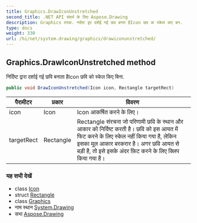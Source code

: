 ```yaml
---
title: Graphics.DrawIconUnstretched
second_title: .NET API संदर्भ के लिए Aspose.Drawing
description: Graphics तरक. नर्दष्ट द्वर दर्शई गई छव बनत हैIcon छव क स्केल कए बन.
type: docs
weight: 330
url: /hi/net/system.drawing/graphics/drawiconunstretched/
---
```

## Graphics.DrawIconUnstretched method

निर्दिष्ट द्वारा दर्शाई गई छवि बनाता हैIcon छवि को स्केल किए बिना.

```csharp
public void DrawIconUnstretched(Icon icon, Rectangle targetRect)
```

| पैरामीटर | प्रकार | विवरण |
| --- | --- | --- |
| icon | Icon | Icon आकर्षित करने के लिए। |
| targetRect | Rectangle | Rectangle संरचना जो परिणामी छवि के स्थान और आकार को निर्दिष्ट करती है। छवि को इस आयत में फिट करने के लिए स्केल नहीं किया गया है, लेकिन इसका मूल आकार बरकरार है। अगर छवि आयत से बड़ी है, तो इसे इसके अंदर फ़िट करने के लिए क्लिप किया गया है। |

### यह सभी देखें

* class [Icon](../../icon/)
* struct [Rectangle](../../rectangle/)
* class [Graphics](../)
* नाम स्थान [System.Drawing](../../graphics/)
* सभा [Aspose.Drawing](../../../)


